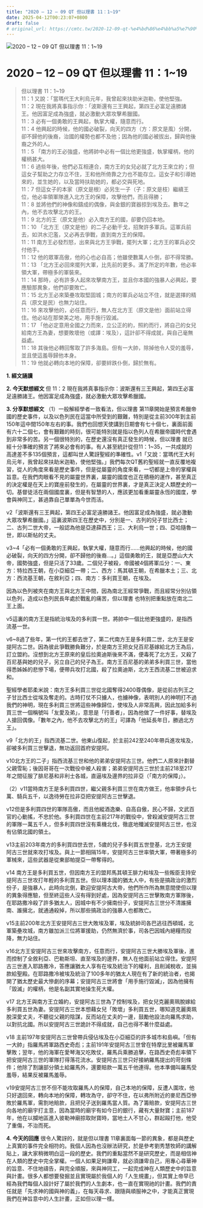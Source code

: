 ```yaml
---
title: "2020 – 12 – 09 QT 但以理書 11：1~19"
date: 2025-04-12T00:23:07+0800
draft: false
# original_url: https://cmtc.tw/2020-12-09-qt-%e4%bd%86%e4%bb%a5%e7%90%86%e6%9b%b8-11%ef%bc%9a119
---
```


![2020 – 12 – 09 QT 但以理書 11：1\~19](/images/qt.jpg   "2020 – 12 – 09 QT 但以理書 11：1\~19")

# 2020 – 12 – 09 QT 但以理書 11：1\~19

> 但以理書 11：1\~19  
> 11：1 又說：「當瑪代王大利烏元年，我曾起來扶助米迦勒，使他堅強。  
> 11：2 現在我將真事指示你：「波斯還有三王興起，第四王必富足遠勝諸王。他因富足成為強盛，就必激動大眾攻擊希臘國。  
> 11：3 必有一個勇敢的王興起，執掌大權，隨意而行。  
> 11：4 他興起的時候，他的國必破裂，向天的四方（方：原文是風）分開，卻不歸他的後裔，治國的權勢也都不及他；因為他的國必被拔出，歸與他後裔之外的人。  
> 11：5 「南方的王必強盛，他將帥中必有一個比他更強盛，執掌權柄，他的權柄甚大。  
> 11：6 過些年後，他們必互相連合，南方王的女兒必就了北方王來立約；但這女子幫助之力存立不住，王和他所倚靠之力也不能存立。這女子和引導她來的，並生她的，以及當時扶助她的，都必交與死地。  
> 11：7 但這女子的本家（原文是根）必另生一子（子：原文是枝）繼續王位，他必率領軍隊進入北方王的保障，攻擊他們，而且得勝；  
> 11：8 並將他們的神像和鑄成的偶像，與金銀的寶器掠到埃及去。數年之內，他不去攻擊北方的王。  
> 11：9 北方的王（原文是他）必入南方王的國，卻要仍回本地。  
> 11：10 「北方王（原文是他）的二子必動干戈，招聚許多軍兵。這軍兵前去，如洪水氾濫，又必再去爭戰，直到南方王的保障。  
> 11：11 南方王必發烈怒，出來與北方王爭戰，擺列大軍；北方王的軍兵必交付他手。  
> 11：12 他的眾軍高傲，他的心也必自高；他雖使數萬人仆倒，卻不得常勝。  
> 11：13 「北方王必回來擺列大軍，比先前的更多。滿了所定的年數，他必率領大軍，帶極多的軍裝來。  
> 11：14 那時，必有許多人起來攻擊南方王，並且你本國的強暴人必興起，要應驗那異象，他們卻要敗亡。  
> 11：15 北方王必來築壘攻取堅固城；南方的軍兵必站立不住，就是選擇的精兵（原文是民）也無力站住。  
> 11：16 來攻擊他的，必任意而行，無人在北方王（原文是他）面前站立得住。他必站在那榮美之地，用手施行毀滅。  
> 11：17 「他必定意用全國之力而來，立公正的約，照約而行，將自己的女兒給南方王為妻，想要敗壞他（或譯：埃及），這計卻不得成就，與自己毫無益處。  
> 11：18 其後他必轉回奪取了許多海島。但有一大帥，除掉他令人受的羞辱，並且使這羞辱歸他本身。  
> 11：19 他就必轉向本地的保障，卻要絆跌仆倒，歸於無有。

**1. 經文誦讀**

**2.  今天默想經文**
但 11：2 現在我將真事指示你：波斯還有三王興起，第四王必富足遠勝諸王。他因富足成為強盛，就必激動大眾攻擊希臘國。

**3. 分享默想經文**
（1）一般解經學者一致看法，但以理書 第11章開始是預言希臘帝國的歷史事件，以及以色列民在這當中所受到的艱難，特別是從主前300年到主前150年這中間150年左右的事。我們也回想天使講到日期會有七十個七，裏面前面有六十二個七，會有艱難的時刻，很可能特別就是指以色列人在希臘帝國時代會遇到非常多的苦。另一個很特別的，在歷史還沒有真正發生的時候，但以理書 就已經十分準確的預言了將來必會有的事。有人甚至統計從但11：1\~35，一共成就的高達差不多135個預言，這都叫世人驚訝聖經的準確性。v1「又說：當瑪代王大利烏元年，我曾起來扶助米迦勒，使他堅強。」我們每次QT舊約聖經就一直反覆地複習，從人的角度來看是歷史事件，但是從屬靈的角度來看，一切都是上帝的掌權與旨意。在我們肉眼看不見的屬靈世界裏，屬靈的國度也正在積極的運作，甚至真正的決定權是在天上的寶座前發生的，在屬靈的世界裏，才是真正決定人類歷史的一切。基督徒活在兩個國度裏，但是有智慧的人，應該更加看重屬靈永恆的國度，學會與神同工，甚過靠自己單單為今世而活。

v2「波斯還有三王興起，第四王必富足遠勝諸王。他因富足成為強盛，就必激動大眾攻擊希臘國。」這裏波斯四王在歷史中，分別是一、古列的兒子甘比西士；二、古列二世大帝，一般認為他是亞達薛西王；三、大利烏一世；四、亞哈隨魯一世，即以斯帖的丈夫。

v3\~4「必有一個勇敢的王興起，執掌大權，隨意而行……他興起的時候，他的國必破裂，向天的四方分開，卻不歸他的後裔…。」這個勇敢的王，就是亞歷山大大帝，國勢強盛，但是只活了33歲。二個兒子被殺，帝國被4個將軍瓜分：一、東方：特拉西王朝，在小亞細亞一帶；二、西方：馬其頓王朝，在希臘本土；三、北方：西流基王朝，在敘利亞；四、南方：多利買王朝，在埃及。

因為以色列被夾在南方王與北方王中間，因為南北王經常爭戰，而且經常分別佔領以色列，造成以色列民長年處於戰亂的痛苦，但以理書 也特別把重點放在南北二王上面。

v5這裏的南方王是指統治埃及的多利買一世。將帥中一個比他更強盛的，是指西流基一世。

v6\~8過了些年，第一代的王都去世了，第二代南方王是多利買二世，北方王是安提阿古二世。因為彼此爭戰勝負難分，於是南方王把女兒百尼基嫁給北方王為后，訂立盟約。沒想到北方王原來的皇后拉奧迪斯後來不滿，便毒死了北方王，又殺了百尼基與她的兒子，另立自己的兒子為王。南方王百尼基的弟弟多利買三世，當他得悉姊姊的悲慘下場，便帶兵攻打北國，殺了拉奧迪斯，北方王西流基二世被迫求和。

聖經學者耶柔米說：南方王多利買三世從北國奪得2400尊偶像，是從前古列王之子甘比西士從埃及奪走的。古時打仗不只擄人，也擄神像，表明別人的神明打不過我們的神明，現在多利買三世將這些神像歸位，使埃及人非常高興，因此加給多利買三世一個稱號叫「友愛及弟」，意思是「行善者」，因為他做了一件好事，替埃及人搶回偶像。「數年之內，他不去攻擊北方的王」可譯為「他延長年日，勝過北方王」。

v9「北方的王」指西流基二世。他東山復起，於主前242至240年帶兵進攻埃及，卻被多利買三世擊退，無功返回首府安提阿。

v10北方王的二子」指西流基三世和他的弟弟安提阿古三世。他們二人原來計劃替父親雪恥；後因哥哥在一次戰役中被人殺害；弟弟安提阿古三世於主前218至217年之間征服了腓尼基和非利士各城，直逼埃及邊界的拉非亞（「南方的保障」）。

（2）v11當時南方王是多利買四世，繼父親多利買三世在南方做王，他率領步兵七萬、騎兵五千，以逸待勞在拉非亞把安提阿古三世擊退。

v12但是多利買四世的軍隊高傲，而且他縱酒逸樂、自高自傲，民心不歸，文武百官的心動搖，不忠於他。多利買四世在主前217年的戰役中，曾殺滅安提阿古三世的軍隊一萬五千人，但多利買四世沒有乘機北伐，徹底地殲滅安提阿古三世，也沒有佔領北國的領土。

v13主前203年南方的多利買四世去世，5歲的兒子多利買五世登基，北方王安提阿古三世就來攻打埃及。與上一節相隔15年，安提阿古三世率領大軍，帶著極多的軍械來，這些武器是從東部帕提亞一帶奪得的。

v14 南方王是多利買五世，但因南方王的盟邦馬其頓王腓力和埃及一些叛臣支持安提阿古三世攻打年輕的多利買五世。但以理本國的猶太人中，有些是搞政治的激烈份子，是強暴人，此時向北倒，歡迎安提阿古大帝，他們所作所為無意間使但以理的異象得應驗，但至終這些人沒有得到好處，因為安提阿古三世擊敗南方軍隊後，在耶路撒冷殺了許多猶太人，因城中有不少擁南份子，安提阿古三世分不清誰擁南、誰擁北，就通通殺掉，所以那些搞政治的強暴人也都敗亡。

v15主前200年北方王安提阿古三世大敗埃及軍，埃及統帥司各巴逃往西頓城，北軍築壘攻城，南方雖加派三位將軍援助，仍然無濟於事，司各巴因城內絕糧而投降，無力站住。

v16北方王安提阿古三世來攻擊南方，任意而行，安提阿古三世大勝埃及軍後，進而控制了全敘利亞、巴勒斯坦、直至埃及的邊界，無人在他面前站立得住。安提阿古三世進入耶路撒冷，答應讓猶太人享有在埃及統治下的權利，且削減稅收，並捐款給聖殿。在耶路撒冷被埃及統治了100多年的猶太人現在有了新的統治者，也揭開了猶太歷史最大慘劇的序幕；安提阿古三世將會「用手施行毀滅」，因為他擁有「毀滅」的權柄，他是名副其實地操生死大權。

v17 北方王與南方王立婚約，安提阿古三世為了控制埃及，把女兒克麗奧珮脫嫁給多利買五世為妻。安提阿古三世本想藉女兒「敗壞」多利買五世，哪知道克麗奧珮脫深愛丈夫，不聽從父親的陰謀，反而站在丈夫的一邊，鼓勵他設法向羅馬求助，以對抗北國。所以安提阿古三世詭計不得成就，自己也得不著什麼益處。

v18 主前197年安提阿古三世曾帶兵侵佔埃及在小亞細亞的許多城市和島嶼。「但有一大帥」指羅馬將軍路西史奇彪；主前191年安提阿古三世曾在特摩比里被羅馬軍擊敗；翌年，他的海軍在愛琴海又吃敗仗，羅馬兵乘勝追擊，在路西史奇彪率領下把安提阿古三世的軍隊打得落花流水。安提阿古三世只好接納羅馬提出的苛刻條件；他除了割讓部分領土給羅馬外，還要賠款一萬五千他連得。他本準備叫羅馬受羞辱，結果反被羅馬羞辱。

v19安提阿古三世不但不能攻取羅馬人的保障，自己本地的保障，反遭人圍攻，他只好退回來，轉向本地的保障，轉攻為守，卻守不住，在以弗所附近的麥尼西亞慘敗於羅馬軍，需割地賠款，且把兒子送到羅馬當人質。為了籌賠款，安提阿古三世向各地的廟宇打主意，因為當時的廟宇有如今日的銀行，藏有大量財寶；主前187年，他在以攔地區進入彼勒神廟掠取財寶時，當地土人不甘心，群起毆打他，他受了重傷，不治而死。

**4. 今天的回應**
很令人驚訝的，就是但以理書 11章裏面每一節的異象，都是與歷史上真實的事件完全相符的。我個人因為也沒辦法研究，於是參考劉秀慧牧師的講解貼上，讓大家稍微明白這一段的歷史。我們的重點當然不是研究歷史，而是相信神在人類的歷史中完全掌權。一個人如果足夠謙卑，就必須謙卑自己，用專心尋華神的旨意、不住地禱告，與完全順服，來與神同工，一起完成神在人類歷史中的旨意與計畫。很多人都想要發掘並且實現屬於我個人的「人生規畫」，但其實上帝早已經為我們每個人設計好了屬於我們的人生劇本，也一直在實現祂的計畫。我們的責任就是「先求神的國與神的義」，在每天尋求、跟隨與順服神之中，才能真正實現我們在神旨意中的人生計畫，正如但以理一樣。
